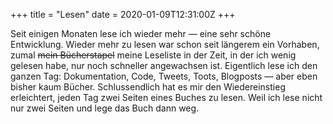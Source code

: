 +++
title = "Lesen"
date = 2020-01-09T12:31:00Z
+++

Seit einigen Monaten lese ich wieder mehr — eine sehr schöne Entwicklung. Wieder mehr zu lesen war schon seit längerem ein Vorhaben, zumal <del>mein Bücherstapel</del> meine Leseliste in der Zeit, in der ich wenig gelesen habe, nur noch schneller angewachsen ist. Eigentlich lese ich den ganzen Tag: Dokumentation, Code, Tweets, Toots, Blogposts — aber eben bisher kaum Bücher. Schlussendlich hat es mir den Wiedereinstieg erleichtert, jeden Tag zwei Seiten eines Buches zu lesen. Weil ich lese nicht nur zwei Seiten und lege das Buch dann weg.